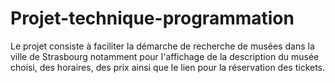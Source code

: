 # Projet-technique-programmation
Le projet consiste à faciliter la démarche de recherche de musées dans la ville de Strasbourg notamment pour l'affichage de la description du musée choisi, des horaires, des prix ainsi que le lien pour la réservation des tickets.
